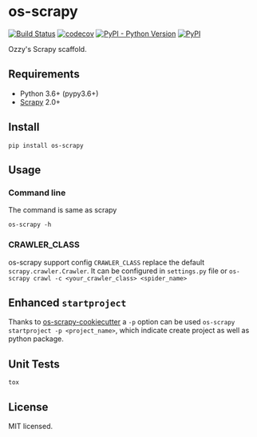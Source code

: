 # os-scrapy

[![Build Status](https://www.travis-ci.org/cfhamlet/os-scrapy.svg?branch=master)](https://www.travis-ci.org/cfhamlet/os-scrapy)
[![codecov](https://codecov.io/gh/cfhamlet/os-scrapy/branch/master/graph/badge.svg)](https://codecov.io/gh/cfhamlet/os-scrapy)
[![PyPI - Python Version](https://img.shields.io/pypi/pyversions/os-scrapy.svg)](https://pypi.python.org/pypi/os-scrapy)
[![PyPI](https://img.shields.io/pypi/v/os-scrapy.svg)](https://pypi.python.org/pypi/os-scrapy)


Ozzy's Scrapy scaffold.

## Requirements

* Python 3.6+ (pypy3.6+)
* [Scrapy](https://github.com/scrapy/scrapy) 2.0+

## Install 

```
pip install os-scrapy
```

## Usage

### Command line

The command is same as scrapy

```
os-scrapy -h
```

### CRAWLER_CLASS

os-scrapy support config ``CRAWLER_CLASS`` replace the default ``scrapy.crawler.Crawler``. It can be configured in ``settings.py`` file or ``os-scrapy crawl -c <your_crawler_class> <spider_name>``


## Enhanced ``startproject``

Thanks to [os-scrapy-cookiecutter](https://github.com/cfhamlet/os-scrapy-cookiecutter) a ``-p`` option can be used ``os-scrapy startproject -p <project_name>``, which indicate create project as well as python package. 


## Unit Tests

```
tox
```

## License

MIT licensed.
